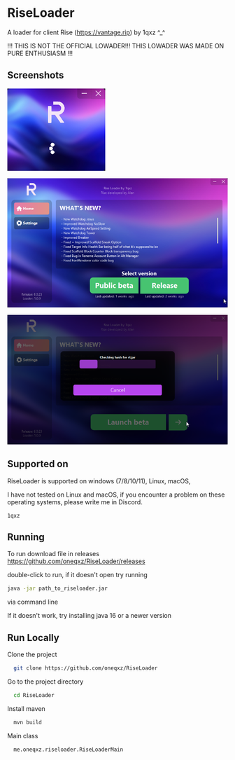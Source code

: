 # RiseLoader

A loader for client Rise (https://vantage.rip) by 1qxz ^_^

!!! THIS IS NOT THE OFFICIAL LOWADER!!! THIS LOWADER WAS MADE ON PURE ENTHUSIASM !!!
## Screenshots

![Loading](https://raw.githubusercontent.com/oneqxz/RiseLoader/master/screenshots/umpBSFGix2.png)

![Main](https://raw.githubusercontent.com/oneqxz/RiseLoader/master/screenshots/java_MSMuSIVlcI.png)

![Launching](https://raw.githubusercontent.com/oneqxz/RiseLoader/master/screenshots/java_KGUAI6HwoP.png)
## Supported on

RiseLoader is supported on windows (7/8/10/11), Linux, macOS,

I have not tested on Linux and macOS, if you encounter a problem on these operating systems, please write me in Discord.
```
1qxz
```
## Running

To run download file in releases https://github.com/oneqxz/RiseLoader/releases

double-click to run, if it doesn't open try running
```bash
java -jar path_to_riseloader.jar
```
via command line

If it doesn't work, try installing java 16 or a newer version
## Run Locally

Clone the project

```bash
  git clone https://github.com/oneqxz/RiseLoader
```

Go to the project directory

```bash
  cd RiseLoader
```

Install maven

```bash
  mvn build
```

Main class

```bash
  me.oneqxz.riseloader.RiseLoaderMain
```

